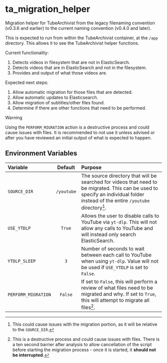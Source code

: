 # ta_migration_helper
Migration helper for TubeArchivist from the legacy filenaming convention (v0.3.6 and earlier) to the current naming convention (v0.4.0 and later).

This is expected to run from within the TubeArchivist container, at the `/app` directory. This allows it to see the TubeArchivist helper functions.

Current functionality:
1. Detects videos in filesystem that are not in ElasticSearch.
2. Detects videos that are in ElasticSearch and not in the filesystem.
3. Provides and output of what those videos are.

Expected next steps:
1. Allow automatic migration for those files that are detected.
2. Allow automatic updates to Elasticsearch.
3. Allow migration of subtitles/other files found.
4. Determine if there are other functions that need to be performed.

> [!WARNING]
> Using the `PERFORM_MIGRATION` action is a destructive process and could cause issues with files. It is recommended to not use it unless advised or after you have reviewed an initial output of what is expected to happen.

## Environment Variables
Variable | Default | Purpose
:--- | :---: | :---
`SOURCE_DIR` | `/youtube` | The source directory that will be searched for videos that need to be migrated. This can be used to specify an individual folder instead of the entire `/youtube` directory[^1].
`USE_YTDLP` | `True` | Allows the user to disable calls to YouTube via `yt-dlp`. This will not allow any calls to YouTube and will instead only search ElasticSearch. 
`YTDLP_SLEEP` | `3` | Number of seconds to wait between each call to YouTube when using `yt-dlp`. Value will not be used if `USE_YTDLP` is set to `False`.
`PERFORM_MIGRATION` | `False` | If set to `False`, this will perform a review of what files need to be migrated and why. If set to `True`, this will attempt to migrate all files[^2]. 

[^1]: This could cause issues with the migration portion, as it will be relative to the `SOURCE_DIR`.
[^2]: This is a destructive process and could cause issues with files.
  There is a ten second barrier after analysis to allow cancellation of the script before starting the migration process - once it is started, it **should not be interrupted**.